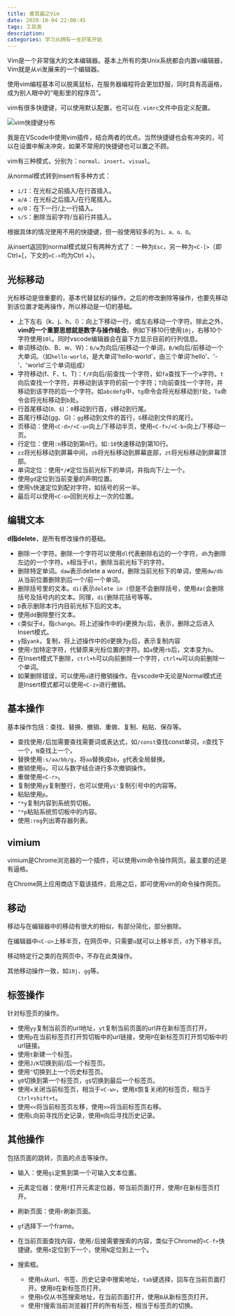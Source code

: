 ```yaml
---
title: 善其器之Vim
date: 2020-10-04 22:00:45
tags: 工具类
description:
categories: 学习从拥有一支好笔开始
---
```


Vim是一个非常强大的文本编辑器。基本上所有的类Unix系统都会内置vi编辑器，Vim就是从vi发展来的一个编辑器。

使用vim编程基本可以脱离鼠标，在服务器编程将会更加舒服，同时具有高逼格，成为别人眼中的“电影里的程序员”。

vim有很多快捷键，可以使用默认配置，也可以在`.vimrc`文件中自定义配置。

![vim快捷键分布](vim.jpg)

我是在VScode中使用vim插件，结合两者的优点。当然快捷键也会有冲突的，可以在设置中解决冲突，如果不常用的快捷键也可以置之不顾。

vim有三种模式，分别为：`normal`、`insert`、`visual`。

从normal模式转到insert有多种方式：

- `i/I`：在光标之前插入/在行首插入。
- `a/A`：在光标之后插入/在行尾插入。
- `o/O`：在下一行/上一行插入。
- `s/S`：删除当前字符/当前行并插入。

根据具体的情况使用不用的快捷键，但一般使用较多的为`i、a、o、O`。

从insert返回到normal模式就只有两种方式了：一种为`Esc`，另一种为`<C-[>`（即Ctrl+[，下文的`<C->`均为Ctrl +）。

## 光标移动

光标移动是很重要的，基本代替鼠标的操作。之后的修改删除等操作，也要先移动到该位置才能再操作，所以移动是一切的基础。

- 上下左右（k、j、h、l）：向上下移动一行，或左右移动一个字符。除此之外，**vim的一个重要思想就是数字与操作结合**。例如下移10行使用`10j`，右移10个字符使用`10l`。同时vscode编辑器会在最下方显示目前的行列信息。
- 单词移动(b、B、w、W)：`b/w`为向后/前移动一个单词，`B/W`向后/前移动一个大单词。（如`hello-world`，是大单词'hello-world'，由三个单词'hello'、'-'、'world'三个单词组成）
- 字符移动(f、F、t、T)：`f/F`向后/前查找一个字符，如`fa`查找下一个`a`字符。`t`向后查找一个字符，并移动到该字符的前一个字符；`T`向前查找一个字符，并移动到该字符的后一个字符。如`abcdefg`中，`tg`命令会将光标移动到`f`处，`Ta`命令会将光标移动到`b`处。
- 行首尾移动(`0、$`)：`0`移动到行首，`$`移动到行尾。
- 首尾行移动(gg、G)：`gg`移动到文件的首行，`G`移动到文件的尾行。
- 页移动：使用`<C-d>/<C-u>`向上/下移动半页，使用`<C-f>/<C-b>`向上/下移动一页。
- 行定位：使用`:n`移动到第n行。如`:10`快速移动到第10行。
- `zz`将光标移动到屏幕中间，`zb`将光标移动到屏幕底部，`zt`将光标移动到屏幕顶部。
- 单词定位：使用`*/#`定位当前光标下的单词，并指向下/上一个。
- 使用`gd`定位到当前变量的声明位置。
- 使用`%`快速定位到配对字符，如括号的另一半。
- 最后可以使用`<C-o>`回到光标上一次的位置。

## 编辑文本

**d指delete**，是所有修改操作的基础。

- 删除一个字符。删除一个字符可以使用`dl`代表删除右边的一个字符，`dh`为删除左边的一个字符。`x`相当于`dl`，删除当前光标下的字符。
- 删除特定单词。`daw`表示delete a word，删除当前光标下的单词，使用`dw/db`从当前位置删除到后一个/前一个单词。
- 删除括号里的文本。`di(`表示`delete in (`但是不会删除括号，使用`da(`会删除括号及括号内的文本。同理，`di{`删除花括号等等。
- `D`表示删除本行内目前光标下后的文本。
- 使用`dd`删除整行文本。
- `c`类似于`d`，指`change`。将上述操作中的`d`更换为`c`后，表示，删除之后进入Insert模式。
- `y`指`yank`，复制，将上述操作中的`d`更换为`y`后，表示复制内容
- 使用`r`加特定字符，代替原来光标位置的字符。如`a`使用`rb`后，文本变为`b`。
- 在Insert模式下删除，`ctrl+h`可以向前删除一个字符，`ctrl+w`可以向前删除一个单词。
- 如果删除错误，可以使用`u`进行撤销操作。在vscode中无论是Normal模式还是Insert模式都可以使用`<C-z>`进行撤销。

## 基本操作

基本操作包括：查找、替换、撤销、重做、复制、粘贴、保存等。

- 查找使用`/`后加需要查找需要词或表达式，如`/const`查找const单词，`n`查找下一个，`N`查找上一个。
- 替换使用`:s/aa/bb/g`，将`aa`替换成`bb`，`g`代表全局替换。
- 撤销使用`u`，可以与数字结合进行多次撤销操作。
- 重做使用`<C-r>`。
- 复制使用`yy`复制整行，也可以使用`yi'`复制引号中的内容等。
- 粘贴使用`p`。
- `"*y`复制内容到系统剪切板。
- `"*p`粘贴系统剪切板中的内容。
- 使用`:reg`列出寄存器列表。

## vimium

vimium是Chrome浏览器的一个插件，可以使用vim命令操作网页。最主要的还是有逼格。

在Chrome网上应用商店下载该插件，启用之后，即可使用vim的命令操作网页。

## 移动

移动与在编辑器中的移动有很大的相似，有部分简化，部分删除。

在编辑器中`<C-u>`上移半页，在网页中，只需要`u`就可以上移半页，`d`为下移半页。

移动特定行之类的在网页中，不存在此类操作。

其他移动操作一致，如`10j`、`gg`等。

## 标签操作

针对标签页的操作。

- 使用`yy`复制当前页的url地址，`yt`复制当前页面的url并在新标签页打开。
- 使用`p`在当前标签页打开剪切板中的url链接，使用`P`在新标签页打开剪切板中的url链接。
- 使用`t`新建一个标签。
- 使用`J/K`切换到前/后一个标签页。
- 使用`^`切换到上一个历史标签页。
- `g0`切换到第一个标签页，`g$`切换到最后一个标签页。
- 使用`x`关闭当前标签页，相当于`<C-w>`，使用`X`恢复关闭的标签页，相当于`Ctrl+shift+t`。
- 使用`<<`将当前标签页左移，使用`>>`将当前标签页右移。
- 使用`L`向前寻找历史记录，使用`H`向后寻找历史记录。

## 其他操作

包括页面的跳转，页面的点击等操作。

- 输入：使用`gi`定焦到第一个可输入文本位置。

- 元素定位器：使用`f`打开元素定位器，带当前页面打开，使用`F`在新标签页打开。

- 刷新页面：使用`r`刷新页面。

- `gf`选择下一个frame。

- 在当前页面查找内容，使用`/`后接需要搜索的内容，类似于Chrome的`<C-f>`快捷键。使用`n`定位到下一个，使用`N`定位到上一个。

- 搜索框。

  - 使用`o`从url、书签、历史记录中搜索地址，`tab`键选择，回车在当前页面打开。使用`O`在新标签页打开。
  - 使用`b`仅从书签搜索地址，在当前页面打开，使用`B`从新标签页打开。
  - 使用`T`搜索当前浏览器打开的所有标签，相当于标签页的切换。

  

